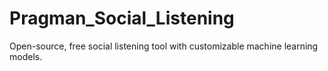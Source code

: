 # Pragman_Social_Listening
Open-source, free social listening tool with customizable machine learning models. 
